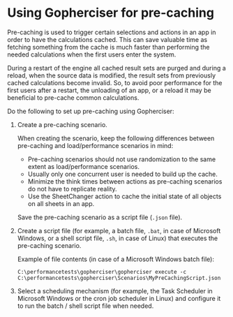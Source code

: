 # Using Gopherciser for pre-caching

Pre-caching is used to trigger certain selections and actions in an app in order to have the calculations cached. This can save valuable time as fetching something from the cache is much faster than performing the needed calculations when the first users enter the system.

During a restart of the engine all cached result sets are purged and during a reload, when the source data is modified, the result sets from previously cached calculations become invalid. So, to avoid poor performance for the first users after a restart, the unloading of an app, or a reload it may be beneficial to pre-cache common calculations.

Do the following to set up pre-caching using Gopherciser:

1. Create a pre-caching scenario.

   When creating the scenario, keep the following differences between pre-caching and load/performance scenarios in mind:
   * Pre-caching scenarios should not use randomization to the same extent as load/performance scenarios.
   * Usually only one concurrent user is needed to build up the cache.
   * Minimize the think times between actions as pre-caching scenarios do not have to replicate reality.
   * Use the SheetChanger action to cache the initial state of all objects on all sheets in an app.
  
   Save the pre-caching scenario as a script file (`.json` file).  

2. Create a script file (for example, a batch file, `.bat`, in case of Microsoft Windows, or a shell script file, `.sh`, in case of Linux) that executes the pre-caching scenario.

   Example of file contents (in case of a Microsoft Windows batch file):
   
   ```
   C:\performancetests\gopherciser\gopherciser execute -c C:\performancetests\gopherciser\Scenarios\MyPreCachingScript.json
   ```
  
3. Select a scheduling mechanism (for example, the Task Scheduler in Microsoft Windows or the cron job scheduler in Linux) and configure it to run the batch / shell script file when needed.
